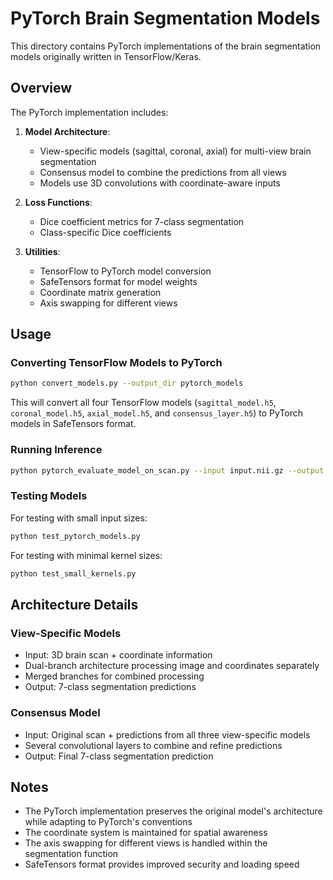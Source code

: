 # PyTorch Brain Segmentation Models

This directory contains PyTorch implementations of the brain segmentation models originally written in TensorFlow/Keras.

## Overview

The PyTorch implementation includes:

1. **Model Architecture**:
   - View-specific models (sagittal, coronal, axial) for multi-view brain segmentation
   - Consensus model to combine the predictions from all views
   - Models use 3D convolutions with coordinate-aware inputs

2. **Loss Functions**:
   - Dice coefficient metrics for 7-class segmentation
   - Class-specific Dice coefficients

3. **Utilities**:
   - TensorFlow to PyTorch model conversion
   - SafeTensors format for model weights
   - Coordinate matrix generation
   - Axis swapping for different views

## Usage

### Converting TensorFlow Models to PyTorch

```bash
python convert_models.py --output_dir pytorch_models
```

This will convert all four TensorFlow models (`sagittal_model.h5`, `coronal_model.h5`, `axial_model.h5`, and `consensus_layer.h5`) to PyTorch models in SafeTensors format.

### Running Inference

```bash
python pytorch_evaluate_model_on_scan.py --input input.nii.gz --output output_pytorch.nii.gz
```

### Testing Models

For testing with small input sizes:

```bash
python test_pytorch_models.py
```

For testing with minimal kernel sizes:

```bash
python test_small_kernels.py
```

## Architecture Details

### View-Specific Models

- Input: 3D brain scan + coordinate information
- Dual-branch architecture processing image and coordinates separately
- Merged branches for combined processing
- Output: 7-class segmentation predictions

### Consensus Model

- Input: Original scan + predictions from all three view-specific models
- Several convolutional layers to combine and refine predictions
- Output: Final 7-class segmentation prediction

## Notes

- The PyTorch implementation preserves the original model's architecture while adapting to PyTorch's conventions
- The coordinate system is maintained for spatial awareness
- The axis swapping for different views is handled within the segmentation function
- SafeTensors format provides improved security and loading speed